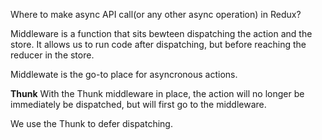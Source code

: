 
Where to make async API call(or any other async operation) in Redux?

Middleware is a function that sits bewteen dispatching the action and the store. It allows us to run code after dispatching, but before reaching the reducer in the store.

Middlewate is the go-to place for asyncronous actions.

**Thunk**
With the Thunk middleware in place, the action will no longer be immediately be dispatched, but will first go to the middleware.

We use the Thunk to defer dispatching.